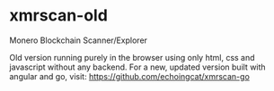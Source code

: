 # xmrscan-old
Monero Blockchain Scanner/Explorer

Old version running purely in the browser using only html, css and javascript without any backend.
For a new, updated version built with angular and go, visit: https://github.com/echoingcat/xmrscan-go
